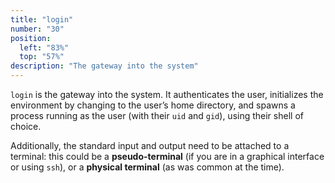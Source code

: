 ```yaml
---
title: "login"
number: "30"
position:
  left: "83%"
  top: "57%"
description: "The gateway into the system"
---
```


`login` is the gateway into the system. It authenticates the user, initializes
the environment by changing to the user’s home directory, and spawns a process
running as the user (with their `uid` and `gid`), using their shell of choice.

Additionally, the standard input and output need to be attached to a terminal:
this could be a **pseudo-terminal** (if you are in a graphical interface or
using `ssh`), or a **physical terminal** (as was common at the time).
